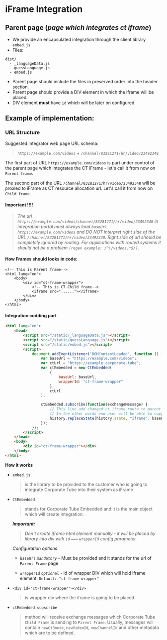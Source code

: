 # iFrame Integration

## Parent page (_page which integrates ct iframe_)

* We provide an encapsulated integration through the client library `embed.js` 
* Files:
```
dist/
  - _languageData.js
  - guessLanguage.js
  - embed.js
```
* Parent page should include the files in preserved order into the header section.
* Parent page should provide a DIV element in which the iframe will be placed. 
* DIV element **must** have `id` which will be later on configured.

## Example of implementation:

### URL Structure

Suggested integrator web page URL schema:
> `https://example.com/videos` + `/channel/83281271/hr/video/23492348`

The first part of URL `https://example.com/videos` is part under control of the parent page which integrates the CT iFrame - let's call it from now on `Parent frame`.

The second part of the URL `/channel/83281271/hr/video/23492348` will be proxied to iFrame as CT resource allocation url. Let's call it from now on `Child frame`.

#### Important !!!!
> _The url `https://example.com/videos/channel/83281271/hr/video/23492348` in integration portal must always load `baseUrl` `https://example.com/videos` and DO NOT interpret right side of the URL `/channel/83281271/hr/video/23492348`. Right side of url should be completely ignored by routing. 
For applications with routed systems it should not be a problem `(regex example: /^\/videos.*$/)`._

#### How Frames should looks in code:

```
<!-- This is Parent frame-->
<html lang="en">
    <body>
        <div id="ct-frame-wrapper">
            <!-- This is CT Child frame-->
            <iframe src="......"></iframe>
        </div>
    </body>
</html>
```

<div class="page" />

#### Integration codding part
```html
<html lang="en">
    <head>
        <script src="/static/_languageData.js"></script>
        <script src="/static/guessLanguage.js"></script>
        <script src="/static/embed.js"></script>
        <script>
            document.addEventListener("DOMContentLoaded", function () {
                var baseUrl = "https://example.com/videos";
                var ctUrl = "https://example.corporate.tube";
                var ctEmbedded = new CtEmbedded(
                    {
                        baseUrl: baseUrl, 
                        wrapperId: "ct-frame-wrapper"
                    },
                    ctUrl
                );

                ctEmbedded.subscribe(function(exchangeMessage) {
                    // This line add changed ct iframe route to parent website integration page
                    // In the other words end user will be able to copy url and send to someone in order to share ct deep linkable content
                    history.replaceState(history.state, "iframe", baseUrl + exchangeMessage.routeChanged);
                });
            });
        </script>
    </head>
    <body>
        <div id="ct-frame-wrapper"></div>
    </body>
</html>
```

<div class="page" />

**How it works**

* `embed.js` 
    > is the library to be provided to the customer who is going to integrate Corporate Tube into their system as iFrame

* `CtEmbedded` 
    > stands for Corporate Tube Embedded and it is the main object which will create integration.

    **_Important:_**
    > _Don't create iframe html element manually - it will be placed by library into div with `id` `===` `wrapperId` config parameter._
    
    _Configuration options_:
    
    * `baseUrl` _`mandatory`_ - Must be provided and it stands for the url of `Parent Frame` page
    
    * `wrapperId` _`optional`_ - id of wrapper DIV which will hold iframe element. `Default: "ct-frame-wrapper"`

* `<div id="ct-frame-wrapper"></div>` 
    > is wrapper div where the iframe is going to be placed.

* `ctEmbedded.subscribe` 
    > method will receive exchange messages which Corporate Tube `Child Frame` is sending to `Parent Frame`. Usually, messages will contain `newCtRoute`, `newVideoId`, `newChannelId` and other metadata which are to be defined.
